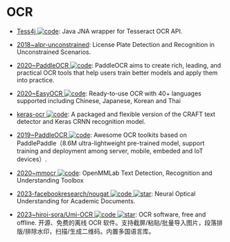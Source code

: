 # OCR

- [Tess4j ![code](https://ng-tech.icu/assets/code.svg)](https://github.com/nguyenq/tess4j): Java JNA wrapper for Tesseract OCR API.

- [2018~alpr-unconstrained](https://github.com/sergiomsilva/alpr-unconstrained): License Plate Detection and Recognition in Unconstrained Scenarios.

- [2020~PaddleOCR ![code](https://ng-tech.icu/assets/code.svg)](https://github.com/PaddlePaddle/PaddleOCR): PaddleOCR aims to create rich, leading, and practical OCR tools that help users train better models and apply them into practice.

- [2020~EasyOCR ![code](https://ng-tech.icu/assets/code.svg)](https://github.com/JaidedAI/EasyOCR): Ready-to-use OCR with 40+ languages supported including Chinese, Japanese, Korean and Thai

- [keras-ocr ![code](https://ng-tech.icu/assets/code.svg)](https://github.com/faustomorales/keras-ocr): A packaged and flexible version of the CRAFT text detector and Keras CRNN recognition model.

- [2019~PaddleOCR ![code](https://ng-tech.icu/assets/code.svg)](https://github.com/PaddlePaddle/PaddleOCR): Awesome OCR toolkits based on PaddlePaddle（8.6M ultra-lightweight pre-trained model, support training and deployment among server, mobile, embeded and IoT devices）.

- [2020~mmocr ![code](https://ng-tech.icu/assets/code.svg)](https://github.com/open-mmlab/mmocr): OpenMMLab Text Detection, Recognition and Understanding Toolbox

- [2023-facebookresearch/nougat ![code](https://ng-tech.icu/assets/code.svg) ![star](https://img.shields.io/github/stars/facebookresearch/nougat)](https://github.com/facebookresearch/nougat): Neural Optical Understanding for Academic Documents.

- [2023~hiroi-sora/Umi-OCR ![code](https://ng-tech.icu/assets/code.svg) ![star](https://img.shields.io/github/stars/hiroi-sora/Umi-OCR)](https://github.com/hiroi-sora/Umi-OCR): OCR software, free and offline. 开源、免费的离线 OCR 软件。支持截屏/粘贴/批量导入图片，段落排版/排除水印，扫描/生成二维码。内置多国语言库。
